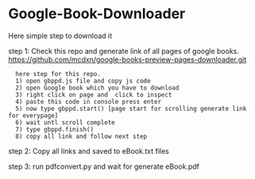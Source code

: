# Google-Book-Downloader
Here simple step to download it


step 1:  Check this repo and generate link of all pages of google books.
https://github.com/mcdxn/google-books-preview-pages-downloader.git

      here step for this repo.
      1) open gbppd.js file and copy js code
      2) open Google book which you have to download 
      3) right click on page and  click to inspect 
      4) paste this code in console press enter
      5) now type gbppd.start() [page start for scrolling generate link for everypage]
      6) wait untl scroll complete
      7) type gbppd.finish()
      8) copy all link and follow next step

step 2:
Copy all links and saved to eBook.txt files

step 3:
run pdfconvert.py and wait for generate eBook.pdf
